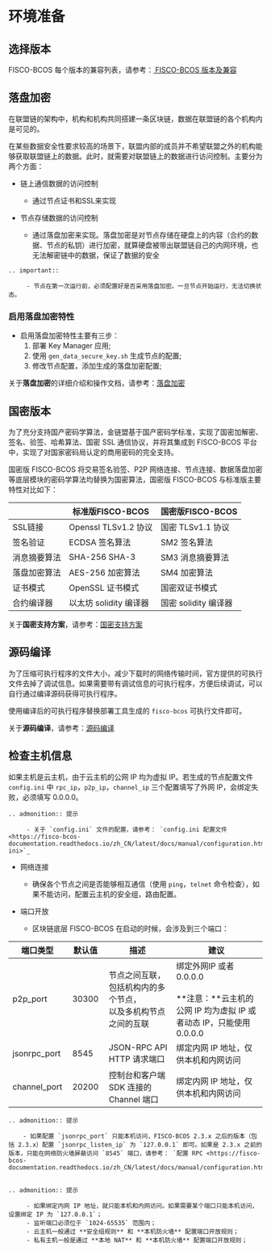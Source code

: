 # 环境准备

## 选择版本
FISCO-BCOS 每个版本的兼容列表，请参考：[ FISCO-BCOS 版本及兼容](https://fisco-bcos-documentation.readthedocs.io/zh_CN/latest/docs/change_log/index.html#id1)

<span id="disk_data_encryption" />

## 落盘加密

在联盟链的架构中，机构和机构共同搭建一条区块链，数据在联盟链的各个机构内是可见的。

在某些数据安全性要求较高的场景下，联盟内部的成员并不希望联盟之外的机构能够获取联盟链上的数据。此时，就需要对联盟链上的数据进行访问控制。主要分为两个方面：

* 链上通信数据的访问控制
    * 通过节点证书和SSL来实现

* 节点存储数据的访问控制
    * 通过落盘加密来实现。落盘加密是对节点存储在硬盘上的内容（合约的数据、节点的私钥）进行加密，就算硬盘被带出联盟链自己的内网环境，也无法解密链中的数据，保证了数据的安全

```eval_rst
.. important:: 

     - 节点在第一次运行前，必须配置好是否采用落盘加密。一旦节点开始运行，无法切换状态。
```

<span id="disk_data_encryption" />

### 启用落盘加密特性

* 启用落盘加密特性主要有三步：
    1. 部署 Key Manager 应用;
    2. 使用 `gen_data_secure_key.sh` 生成节点的配置;
    3. 修改节点配置，添加生成的落盘加密配置;

关于**落盘加密**的详细介绍和操作文档，请参考：[落盘加密](https://fisco-bcos-documentation.readthedocs.io/zh_CN/latest/docs/design/features/storage_security.html)


## 国密版本

为了充分支持国产密码学算法，金链盟基于国产密码学标准，实现了国密加解密、签名、验签、哈希算法、国密 SSL 通信协议，并将其集成到 FISCO-BCOS 平台中，实现了对国家密码局认定的商用密码的完全支持。

国密版 FISCO-BCOS 将交易签名验签、P2P 网络连接、节点连接、数据落盘加密等底层模块的密码学算法均替换为国密算法，国密版 FISCO-BCOS 与标准版主要特性对比如下：

|   | 标准版FISCO-BCOS | 国密版FISCO-BCOS      |
|----------------------|--------------------|---------------|
| SSL链接     | Openssl TLSv1\.2 协议 | 国密 TLSv1\.1 协议  |
| 签名验证     | ECDSA 签名算法          | SM2 签名算法       |
| 消息摘要算法     | SHA\-256 SHA\-3    | SM3 消息摘要算法     |
| 落盘加密算法   | AES\-256 加密算法       | SM4 加密算法       |
| 证书模式      | OpenSSL 证书模式        | 国密双证书模式   |
| 合约编译器  | 以太坊 solidity 编译器     | 国密 solidity 编译器 |

关于**国密支持方案**，请参考：[国密支持方案](https://fisco-bcos-documentation.readthedocs.io/zh_CN/latest/docs/design/features/guomi.html)

<span id="compile-source-code" />

## 源码编译

为了压缩可执行程序的文件大小，减少下载时的网络传输时间，官方提供的可执行文件去掉了调试信息。如果需要带有调试信息的可执行程序，方便后续调试，可以自行通过编译源码获得可执行程序。

使用编译后的可执行程序替换部署工具生成的 `fisco-bcos` 可执行文件即可。

关于**源码编译**，请参考：[源码编译](https://fisco-bcos-documentation.readthedocs.io/zh_CN/latest/docs/manual/get_executable.html#id2)


## 检查主机信息

如果主机是云主机，由于云主机的公网 IP 均为虚拟 IP。若生成的节点配置文件 `config.ini` 中 `rpc_ip`，`p2p_ip`，`channel_ip` 三个配置填写了外网 IP，会绑定失败，必须填写 0.0.0.0。

```eval_rst
.. admonition:: 提示

     - 关于 `config.ini` 文件的配置，请参考： `config.ini 配置文件 <https://fisco-bcos-documentation.readthedocs.io/zh_CN/latest/docs/manual/configuration.html#config-ini>`_
```

* 网络连接
    * 确保各个节点之间是否能够相互通信（使用 `ping`，`telnet` 命令检查），如果不能访问，配置云主机的安全组，路由配置。

* 端口开放
    * 区块链底层 FISCO-BCOS 在启动的时候，会涉及到三个端口：

| ‌端口类型           | ‌默认值    | ‌描述        | ‌建议 |
|----------|---------|----------------|-----------|
| ‌p2p\_port      | ‌30300  | ‌节点之间互联，包括机构内的多个节点，<br />以及多机构节点之间的互联  | ‌绑定外网IP 或者 0\.0\.0\.0<br /><br />**注意：**云主机的公网 IP 均为虚拟 IP 或者动态 IP，只能使用 0\.0\.0\.0  |
| ‌jsonrpc\_port  | ‌8545   | ‌JSON\-RPC API HTTP 请求端口             | ‌绑定内网 IP 地址，仅供本机和内网访问   |
| ‌channel\_port  | ‌20200   | ‌控制台和客户端 SDK 连接的 Channel 端口          | ‌绑定内网 IP 地址，仅供本机和内网访问|

```eval_rst
.. admonition:: 提示

    - 如果配置 `jsonrpc_port` 只能本机访问，FISCO-BCOS 2.3.x 之后的版本（包括 2.3.x）配置 `jsonrpc_listen_ip` 为 `127.0.0.1` 即可。如果是 2.3.x 之前的版本，只能在网络防火墙屏蔽访问 `8545` 端口，请参考： `配置 RPC <https://fisco-bcos-documentation.readthedocs.io/zh_CN/latest/docs/manual/configuration.html#rpc>`_
   
```

```eval_rst
.. admonition:: 提示

     - 如果绑定内网 IP 地址，就只能本机和内网访问。如果需要某个端口只能本机访问，设置绑定 IP 为 `127.0.0.1`；
     - 监听端口必须位于 `1024-65535` 范围内；
     - 云主机一般通过 **安全组规则** 和 **本机防火墙** 配置端口开放规则；
     - 私有主机一般是通过 **本地 NAT** 和 **本机防火墙** 配置端口开放规则；
```
